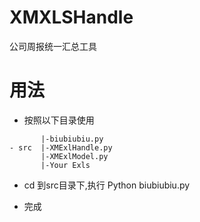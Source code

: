 # XMXLSHandle
公司周报统一汇总工具

# 用法
* 按照以下目录使用
```
       |-biubiubiu.py
- src  |-XMExlHandle.py
       |-XMExlModel.py
       |-Your Exls
```
* cd 到src目录下,执行 Python biubiubiu.py

* 完成 
